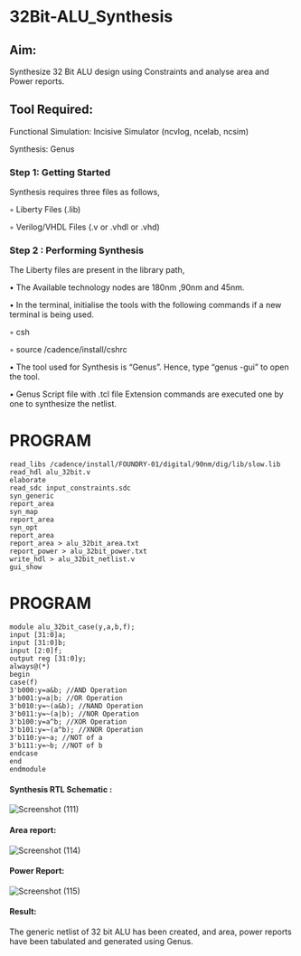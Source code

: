 # 32Bit-ALU_Synthesis

## Aim:

Synthesize 32 Bit ALU design using Constraints and analyse area and Power reports.

## Tool Required:

Functional Simulation: Incisive Simulator (ncvlog, ncelab, ncsim)

Synthesis: Genus

### Step 1: Getting Started

Synthesis requires three files as follows,

◦ Liberty Files (.lib)

◦ Verilog/VHDL Files (.v or .vhdl or .vhd)

### Step 2 : Performing Synthesis

The Liberty files are present in the library path,

• The Available technology nodes are 180nm ,90nm and 45nm.

• In the terminal, initialise the tools with the following commands if a new terminal is being
used.

◦ csh

◦ source /cadence/install/cshrc

• The tool used for Synthesis is “Genus”. Hence, type “genus -gui” to open the tool.

• Genus Script file with .tcl file Extension commands are executed one by one to synthesize the netlist.
# PROGRAM
```
read_libs /cadence/install/FOUNDRY-01/digital/90nm/dig/lib/slow.lib
read_hdl alu_32bit.v
elaborate
read_sdc input_constraints.sdc 
syn_generic
report_area
syn_map
report_area
syn_opt
report_area 
report_area > alu_32bit_area.txt
report_power > alu_32bit_power.txt
write_hdl > alu_32bit_netlist.v
gui_show
```
# PROGRAM
```
module alu_32bit_case(y,a,b,f);
input [31:0]a;
input [31:0]b;
input [2:0]f;
output reg [31:0]y;
always@(*)
begin
case(f)
3'b000:y=a&b; //AND Operation
3'b001:y=a|b; //OR Operation
3'b010:y=~(a&b); //NAND Operation
3'b011:y=~(a|b); //NOR Operation
3'b100:y=a^b; //XOR Operation
3'b101:y=~(a^b); //XNOR Operation
3'b110:y=~a; //NOT of a
3'b111:y=~b; //NOT of b
endcase
end
endmodule
```


#### Synthesis RTL Schematic :
![Screenshot (111)](https://github.com/user-attachments/assets/505b180a-76a0-4046-a5cb-51cb1126c504)

#### Area report:
![Screenshot (114)](https://github.com/user-attachments/assets/c8def240-a4d9-4194-b678-fd785cb3ca18)

#### Power Report:
![Screenshot (115)](https://github.com/user-attachments/assets/79f12dfd-b9ae-456e-b704-e9e890fdaa21)

#### Result: 

The generic netlist of 32 bit ALU  has been created, and area, power reports have been tabulated and generated using Genus.

